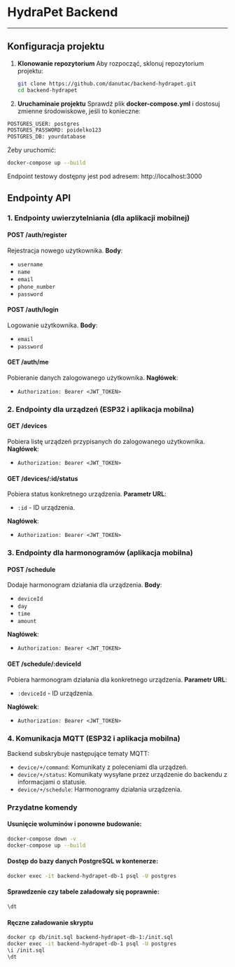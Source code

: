 # **HydraPet Backend**

---

## **Konfiguracja projektu**

1. **Klonowanie repozytorium**
   Aby rozpocząć, sklonuj repozytorium projektu:
   ```bash
   git clone https://github.com/danutac/backend-hydrapet.git
   cd backend-hydrapet
   ```

2. **Uruchaminaie projektu**
Sprawdź plik **docker-compose.yml** i dostosuj zmienne środowiskowe, jeśli to konieczne:
```bash
POSTGRES_USER: postgres
POSTGRES_PASSWORD: poidelko123
POSTGRES_DB: yourdatabase
```

Żeby uruchomić:
```bash
docker-compose up --build
```

Endpoint testowy dostępny jest pod adresem: http://localhost:3000

## Endpointy API

### 1. Endpointy uwierzytelniania (dla aplikacji mobilnej)

#### POST /auth/register
Rejestracja nowego użytkownika.
**Body**:
- `username`
- `name`
- `email`
- `phone_number`
- `password`

#### POST /auth/login
Logowanie użytkownika.
**Body**:
- `email`
- `password`

#### GET /auth/me
Pobieranie danych zalogowanego użytkownika.
**Nagłówek**:
- `Authorization: Bearer <JWT_TOKEN>`

### 2. Endpointy dla urządzeń (ESP32 i aplikacja mobilna)

#### GET /devices
Pobiera listę urządzeń przypisanych do zalogowanego użytkownika.
**Nagłówek**:
- `Authorization: Bearer <JWT_TOKEN>`

#### GET /devices/:id/status
Pobiera status konkretnego urządzenia.
**Parametr URL**:
- `:id` - ID urządzenia.

**Nagłówek**:
- `Authorization: Bearer <JWT_TOKEN>`

### 3. Endpointy dla harmonogramów (aplikacja mobilna)

#### POST /schedule
Dodaje harmonogram działania dla urządzenia.
**Body**:
- `deviceId`
- `day`
- `time`
- `amount`

**Nagłówek**:
- `Authorization: Bearer <JWT_TOKEN>`

#### GET /schedule/:deviceId
Pobiera harmonogram działania dla konkretnego urządzenia.
**Parametr URL**:
- `:deviceId` - ID urządzenia.

**Nagłówek**:
- `Authorization: Bearer <JWT_TOKEN>`

### 4. Komunikacja MQTT (ESP32 i aplikacja mobilna)

Backend subskrybuje następujące tematy MQTT:
- `device/+/command`: Komunikaty z poleceniami dla urządzeń.
- `device/+/status`: Komunikaty wysyłane przez urządzenie do backendu z informacjami o statusie.
- `device/+/schedule`: Harmonogramy działania urządzenia.

### Przydatne komendy

#### Usunięcie woluminów i ponowne budowanie:
```sh
docker-compose down -v
docker-compose up --build
```

#### Dostęp do bazy danych PostgreSQL w kontenerze:
```sh
docker exec -it backend-hydrapet-db-1 psql -U postgres
```

#### Sprawdzenie czy tabele załadowały się poprawnie:
```sh 
\dt
```
#### Ręczne załadowanie skryptu
```sh 
docker cp db/init.sql backend-hydrapet-db-1:/init.sql 
docker exec -it backend-hydrapet-db-1 psql -U postgres
\i /init.sql
\dt
```
